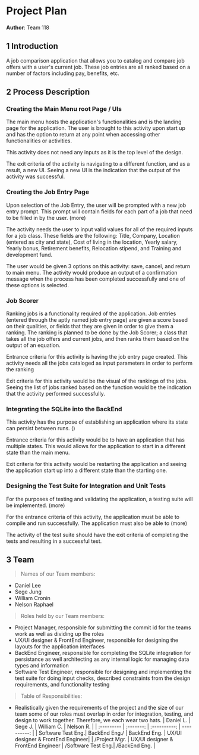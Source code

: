 ﻿# Project Plan

**Author**: Team 118

## 1 Introduction

A job comparison application that allows you to catalog and compare job offers with a user's current job. These job entries are all ranked based on a number of factors including pay, benefits, etc.

## 2 Process Description

### Creating the Main Menu root Page / UIs

The main menu hosts the application's functionalities and is the landing page for the application. The user is brought to this activity upon start up and has the option to return at any point when accessing other functionalities or activities.

This activity does not need any inputs as it is the top level of the design.

The exit criteria of the activity is navigating to a different function, and as a result, a new UI. Seeing a new UI is the indication that the output of the activity was successful.

### Creating the Job Entry Page

Upon selection of the Job Entry, the user will be prompted with a new job entry prompt. This prompt will contain fields for each part of a job that need to be filled in by the user. (more)

The activity needs the user to input valid values for all of the required inputs for a job class. These fields are the following: Title, Company, Location (entered as city and state), Cost of living in the location, Yearly salary, Yearly bonus, Retirement benefits, Relocation stipend, and Training and development fund.

The user would be given 3 options on this activity: save, cancel, and return to main menu. The activity would produce an output of a confirmation message when the process has been completed successfully and one of these options is selected. 


### Job Scorer

Ranking jobs is a functionality required of the application. Job entries (entered through the aptly named job entry page) are given a score based on their qualities, or fields that they are given in order to give them a ranking. The ranking is planned to be done by the Job Scorer; a class that takes all the job offers and current jobs, and then ranks them based on the output of an equation. 

Entrance criteria for this activity is having the job entry page created. This activity needs all the jobs cataloged as input parameters in order to perform the ranking

Exit criteria for this activity would be the visual of the rankings of the jobs. Seeing the list of jobs ranked based on the function would be the indication that the activity performed successfully.


### Integrating the SQLite into the BackEnd

This activity has the purpose of establishing an application where its state can persist between runs. ()

Entrance criteria for this activity would be to have an application that has multiple states. This would allows for the application to start in a different state than the main menu.

Exit criteria for this activity would be restarting the application and seeing the application start up into a different state than the starting one.


### Designing the Test Suite for Integration and Unit Tests

For the purposes of testing and validating the application, a testing suite will be implemented. (more)

For the entrance criteria of this activity, the application must be able to compile and run successfully. The application must also be able to (more)

The activity of the test suite should have the exit criteria of completing the tests and resulting in a successful test. 



## 3 Team

> Names of our Team members:
- Daniel Lee
- Sege Jung
- William Cronin
- Nelson Raphael

> Roles held by our Team members:
- Project Manager, responsible for submitting the commit id for the teams work as well as dividing up the roles
- UX/UI designer & FrontEnd Engineer, responsible for designing the layouts for the application interfaces
- BackEnd Engineer, responsible for completing the SQLite integration for persistance as well architecting as any internal logic for managing data types and information
- Software Test Engineer, responsible for designing and implementing the test suite for doing input checks, described constraints from the design requirements, and functionality testing

> Table of Responsibilities:
- Realistically given the requirements of the project and the size of our team some of our roles must overlap in order for integration, testing, and design to work together. Therefore, we each wear two hats.
  | Daniel L.         | Sege J.                             | William C.         | Nelson R.     |
  | :---------        | :-------:                          | :----------:       | ----------:    |
  | Software Test Eng.| BackEnd Eng./                       | BackEnd Eng.       | UX/UI designer & FrontEnd Engineer|
  | /Project Mgr.     | UX/UI designer & FrontEnd Engineer  | /Software Test Eng.| /BackEnd Eng. |
